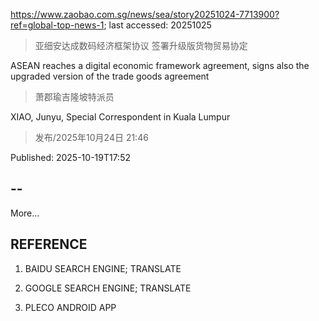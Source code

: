 https://www.zaobao.com.sg/news/sea/story20251024-7713900?ref=global-top-news-1; last accessed: 20251025

> 亚细安达成数码经济框架协议 签署升级版货物贸易协定

ASEAN reaches a digital economic framework agreement, signs also the upgraded version of the trade goods agreement

> 萧郡瑜吉隆坡特派员

XIAO, Junyu, Special Correspondent in Kuala Lumpur

> 发布/2025年10月24日 21:46

Published: 2025-10-19T17:52

## --

More...

## REFERENCE

1) BAIDU SEARCH ENGINE; TRANSLATE

2) GOOGLE SEARCH ENGINE; TRANSLATE

3) PLECO ANDROID APP